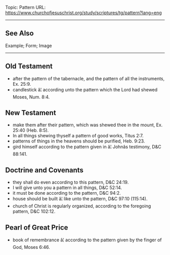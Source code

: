 Topic: Pattern
URL: https://www.churchofjesuschrist.org/study/scriptures/tg/pattern?lang=eng

---

## See Also

Example; Form; Image

---

## Old Testament

- after the pattern of the tabernacle, and the pattern of all the instruments, Ex. 25:9.
- candlestick â¦ according unto the pattern which the Lord had shewed Moses, Num. 8:4.

## New Testament

- make them after their pattern, which was shewed thee in the mount, Ex. 25:40 (Heb. 8:5).
- In all things shewing thyself a pattern of good works, Titus 2:7.
- patterns of things in the heavens should be purified, Heb. 9:23.
- gird himself according to the pattern given in â¦ Johnâs testimony, D&C 88:141.

## Doctrine and Covenants

- they shall do even according to this pattern, D&C 24:19.
- I will give unto you a pattern in all things, D&C 52:14.
- it must be done according to the pattern, D&C 94:2.
- house should be built â¦ like unto the pattern, D&C 97:10 (115:14).
- church of Christ is regularly organized, according to the foregoing pattern, D&C 102:12.

## Pearl of Great Price

- book of remembrance â¦ according to the pattern given by the finger of God, Moses 6:46.

